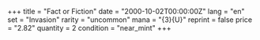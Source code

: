 +++
title = "Fact or Fiction"
date = "2000-10-02T00:00:00Z"
lang = "en"
set = "Invasion"
rarity = "uncommon"
mana = "{3}{U}"
reprint = false
price = "2.82"
quantity = 2
condition = "near_mint"
+++
